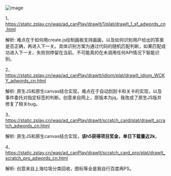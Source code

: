 ![image](https://github.com/WckY/Responsive-h5-game-dictionary/blob/master/%E7%8C%9C%E7%94%BB%E5%B0%8F%E6%AD%8C2/logo_1.png)

1、https://static.zplay.cn/wap/ad_canPlay/drawIt/1/plat/drawIt_1_sf_adwords_cn.html

解析: 难点在于如何用create.js绘制画板支持画画，以及如何识别用户给出的答案是否正确，再进入下一关。具体识别方案为通过代码的随机匹配判断，如果匹配成功进入下一关，失败则停留在当前。不可能真的在未调用任何API情况下智能识别。

2、https://static.zplay.cn/wap/ad_canPlay/drawIt/idiom/plat/drawIt_idiom_WCKY_adwords_cn.html

解析: 原生JS和原生canvas结合实现，难点在于自动刮刮卡和关卡的实现，以及事件委托对指定标签的判断。创意来自网上，原版本为jq，我改成了原生JS版并修复了相关bug。

3、https://static.zplay.cn/wap/ad_canPlay/drawIt/scratch_card/plat/drawIt_scratch_adwords_cn.html

解析: 原生JS和原生canvas结合实现，**该h5获得项目奖金，单日下载量近2k**。

4、https://static.zplay.cn/wap/ad_canPlay/drawIt/scratch_card_pro/plat/drawIt_scratch_pro_adwords_cn.html

解析: 创意来自上海垃圾分类回收，图标等全是我自行百度再PS。
